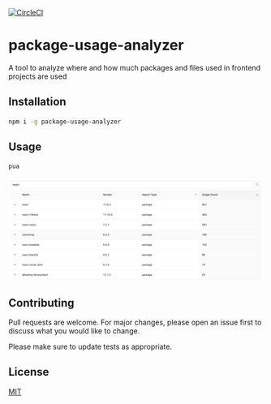 [![CircleCI](https://dl.circleci.com/status-badge/img/gh/indatawetrust/package-usage-analyzer/tree/main.svg?style=svg)](https://dl.circleci.com/status-badge/redirect/gh/indatawetrust/package-usage-analyzer/tree/main)

# package-usage-analyzer

A tool to analyze where and how much packages and files used in frontend projects are used

## Installation


```bash
npm i -g package-usage-analyzer
```

## Usage

```bash
pua
```

![Screenshot](https://raw.githubusercontent.com/indatawetrust/package-usage-analyzer/main/img/ss.png)

## Contributing
Pull requests are welcome. For major changes, please open an issue first to discuss what you would like to change.

Please make sure to update tests as appropriate.

## License
[MIT](https://choosealicense.com/licenses/mit/)
